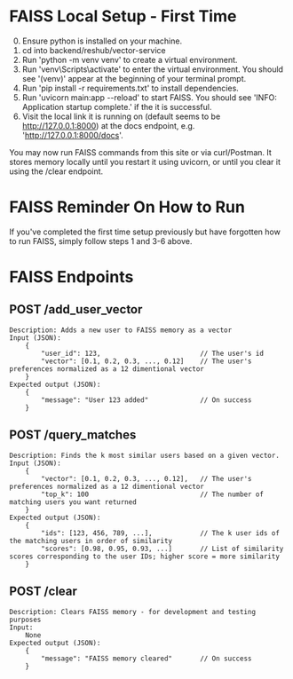 # FAISS Local Setup - First Time
0. Ensure python is installed on your machine.
1. cd into backend/reshub/vector-service
2. Run 'python -m venv venv' to create a virtual environment.
3. Run 'venv\Scripts\activate' to enter the virtual environment. You should see '(venv)' appear at the beginning of your terminal prompt.
4. Run 'pip install -r requirements.txt' to install dependencies.
5. Run 'uvicorn main:app --reload' to start FAISS. You should see 'INFO: Application startup complete.' if the it is successful.
6. Visit the local link it is running on (default seems to be http://127.0.0.1:8000) at the docs endpoint, e.g. 'http://127.0.0.1:8000/docs'.

You may now run FAISS commands from this site or via curl/Postman. It stores memory locally until you restart it using uvicorn, or until you clear it using the /clear endpoint.

# FAISS Reminder On How to Run
If you've completed the first time setup previously but have forgotten how to run FAISS, simply follow steps 1 and 3-6 above.

# FAISS Endpoints
## POST /add_user_vector
    Description: Adds a new user to FAISS memory as a vector
    Input (JSON):
        {
            "user_id": 123,                         // The user's id
            "vector": [0.1, 0.2, 0.3, ..., 0.12]    // The user's preferences normalized as a 12 dimentional vector
        }
    Expected output (JSON):
        {
            "message": "User 123 added"             // On success
        }

## POST /query_matches
    Description: Finds the k most similar users based on a given vector.
    Input (JSON):
        {
            "vector": [0.1, 0.2, 0.3, ..., 0.12],   // The user's preferences normalized as a 12 dimentional vector
            "top_k": 100                            // The number of matching users you want returned
        }
    Expected output (JSON):
        {
            "ids": [123, 456, 789, ...],            // The k user ids of the matching users in order of similarity
            "scores": [0.98, 0.95, 0.93, ...]       // List of similarity scores corresponding to the user IDs; higher score = more similarity
        }

## POST /clear
    Description: Clears FAISS memory - for development and testing purposes
    Input:
        None
    Expected output (JSON):
        {
            "message": "FAISS memory cleared"       // On success
        }